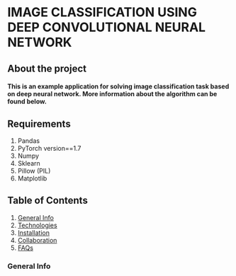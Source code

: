  <h1> IMAGE CLASSIFICATION USING DEEP CONVOLUTIONAL NEURAL NETWORK

<h2> About the project
 
<h4> This is an example application for solving image classification task based on deep neural network. More information about the algorithm can be found below. 
 
 ## Requirements
 1. Pandas 
 2. PyTorch version==1.7 
 3. Numpy
 4. Sklearn 
 5. Pillow (PIL)
 6. Matplotlib
 
 
  
## Table of Contents
1. [General Info](#general-info)
2. [Technologies](#technologies)
3. [Installation](#installation)
4. [Collaboration](#collaboration)
5. [FAQs](#faqs)
### General Info
